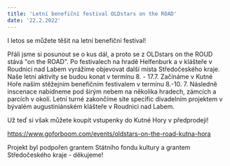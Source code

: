 ```yaml
---
title: 'Letní benefiční festival OLDstars on the ROAD'
date: '22.2.2022'
---
```

I letos se můžete těšit na letní benefiční festival! 

Přáli jsme si posunout se o kus dál, a proto se z OLDstars on the ROUD stává "on the ROAD". Po festivalech na hradě Helfenburk a v klášteře v Roudnici nad Labem vyrážíme objevovat další místa Středočeského kraje. 
Naše letní aktivity se budou konat v termínu 8. - 17.7. Začínáme v Kutné Hoře naším stěžejním benefičním festivalem v termínu 8.-10. 7. Následně inscenace nabídneme pod širým nebem na několika hradech, zámcích a parcích v okolí. Letní turné zakončíme site specific divadelním projektem v bývalém augustiniánském klášteře v Roudnici nad Labem. 

Už teď si však můžete koupit vstupenky do Kutné Hory v předprodeji! 

https://www.goforboom.com/events/oldstars-on-the-road-kutna-hora

Projekt byl podpořen grantem Státního fondu kultury a grantem Středočeského kraje - děkujeme!

